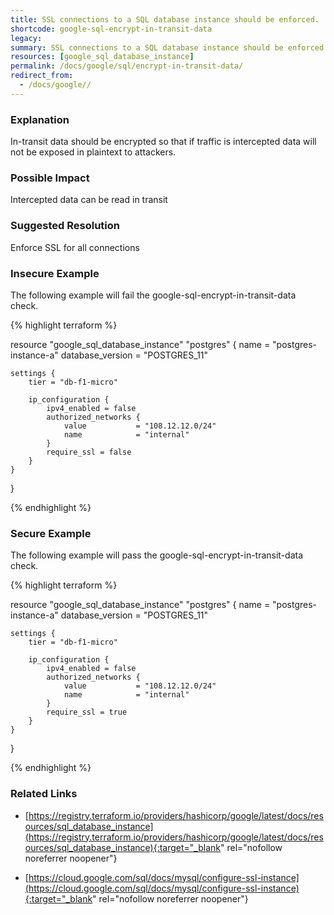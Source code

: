 ```yaml
---
title: SSL connections to a SQL database instance should be enforced.
shortcode: google-sql-encrypt-in-transit-data
legacy: 
summary: SSL connections to a SQL database instance should be enforced. 
resources: [google_sql_database_instance] 
permalink: /docs/google/sql/encrypt-in-transit-data/
redirect_from: 
  - /docs/google//
---
```


### Explanation

In-transit data should be encrypted so that if traffic is intercepted data will not be exposed in plaintext to attackers.

### Possible Impact
Intercepted data can be read in transit

### Suggested Resolution
Enforce SSL for all connections


### Insecure Example

The following example will fail the google-sql-encrypt-in-transit-data check.

{% highlight terraform %}

resource "google_sql_database_instance" "postgres" {
	name             = "postgres-instance-a"
	database_version = "POSTGRES_11"
	
	settings {
		tier = "db-f1-micro"
	
		ip_configuration {
			ipv4_enabled = false
			authorized_networks {
				value           = "108.12.12.0/24"
				name            = "internal"
			}
			require_ssl = false
		}
	}
}
			
{% endhighlight %}



### Secure Example

The following example will pass the google-sql-encrypt-in-transit-data check.

{% highlight terraform %}

resource "google_sql_database_instance" "postgres" {
	name             = "postgres-instance-a"
	database_version = "POSTGRES_11"
	
	settings {
		tier = "db-f1-micro"
	
		ip_configuration {
			ipv4_enabled = false
			authorized_networks {
				value           = "108.12.12.0/24"
				name            = "internal"
			}
			require_ssl = true
		}
	}
}
			
{% endhighlight %}



### Related Links


- [https://registry.terraform.io/providers/hashicorp/google/latest/docs/resources/sql_database_instance](https://registry.terraform.io/providers/hashicorp/google/latest/docs/resources/sql_database_instance){:target="_blank" rel="nofollow noreferrer noopener"}

- [https://cloud.google.com/sql/docs/mysql/configure-ssl-instance](https://cloud.google.com/sql/docs/mysql/configure-ssl-instance){:target="_blank" rel="nofollow noreferrer noopener"}


